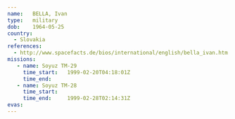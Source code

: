 ```yaml
---
name:	BELLA, Ivan
type:	military
dob:	1964-05-25
country:
  - Slovakia
references:
  - http://www.spacefacts.de/bios/international/english/bella_ivan.htm
missions:
   - name: Soyuz TM-29
     time_start:   1999-02-20T04:18:01Z
     time_end:     
   - name: Soyuz TM-28
     time_start:   
     time_end:     1999-02-28T02:14:31Z
evas:
---
```

